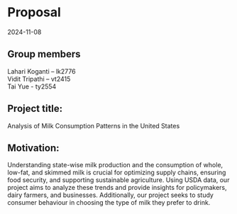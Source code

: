 Proposal
================
2024-11-08

## Group members

Lahari Koganti – lk2776  
Vidit Tripathi – vt2415  
Tai Yue - ty2554  

## Project title:

Analysis of Milk Consumption Patterns in the United States

## Motivation:

Understanding state-wise milk production and the consumption of whole,
low-fat, and skimmed milk is crucial for optimizing supply chains,
ensuring food security, and supporting sustainable agriculture. Using
USDA data, our project aims to analyze these trends and provide insights
for policymakers, dairy farmers, and businesses. Additionally, our
project seeks to study consumer behaviour in choosing the type of milk
they prefer to drink.
